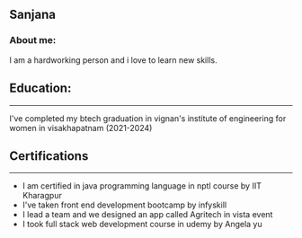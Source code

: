 <!DOCTYPE html>
<html>
<head>
<title> "My Resume" </title>
</head>
<h2> Sanjana</h2>

<h3>About me:</h3>
<p> I am a hardworking person and i love to learn new skills.</p>
<h2> Education: </h2><hr />
<p> I've completed my btech graduation in vignan's institute of engineering for women in visakhapatnam (2021-2024)</p>
<h2> Certifications</h2> <hr />
<ul>
<li> I am certified in java programming language in nptl course by IIT Kharagpur</li>
<li> I've taken front end development bootcamp by infyskill</li>
<li> I lead a team and we designed an app called Agritech  in vista event</li>
<li> I took full stack web development course in udemy by Angela yu</li>
</ul>
</html>

